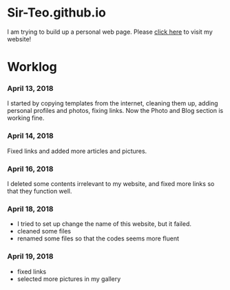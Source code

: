 [website]:https://sir-teo.github.io
# Sir-Teo.github.io
I am trying to build up a personal web page. 
Please [click here][website] to visit my website!

# Worklog
### April 13, 2018
I started by copying templates from the internet, cleaning them up, adding personal profiles and photos, fixing links. Now the 
Photo and Blog section is working fine. 

### April 14, 2018
Fixed links and added more articles and pictures. 

### April 16, 2018
I deleted some contents irrelevant to my website, and fixed more links so that they function well.

### April 18, 2018
- I tried to set up change the name of this website, but it failed. 
- cleaned some files
- renamed some files so that the codes seems more fluent

### April 19, 2018
- fixed links
- selected more pictures in my gallery
